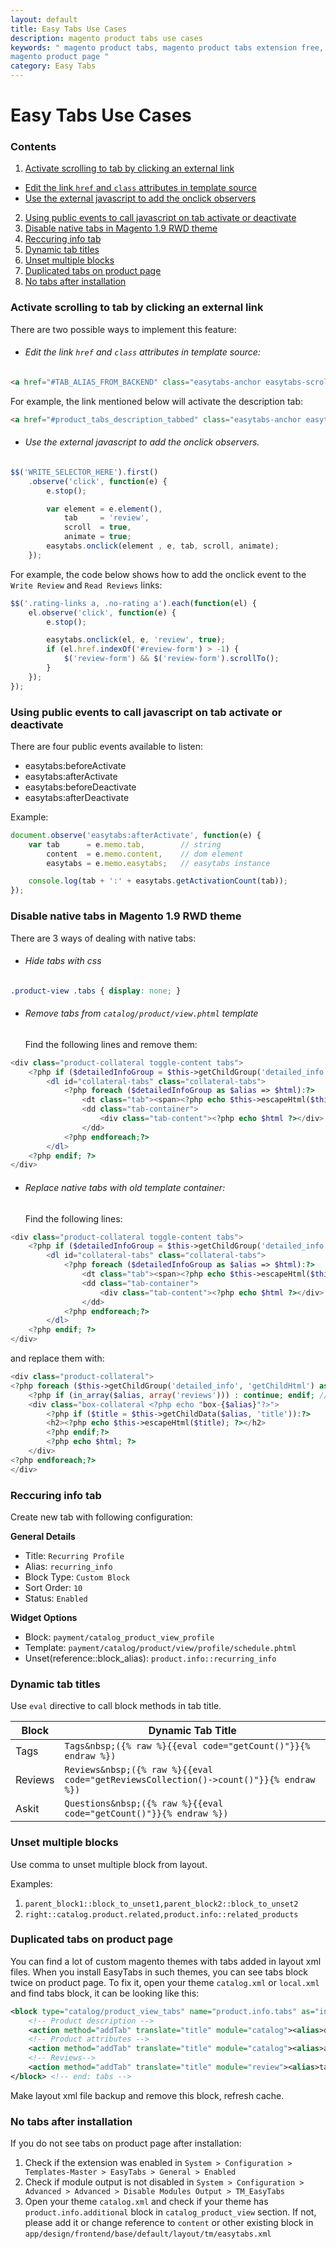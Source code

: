 ```yaml
---
layout: default
title: Easy Tabs Use Cases
description: magento product tabs use cases
keywords: " magento product tabs, magento product tabs extension free, add tabs
magento product page "
category: Easy Tabs
---
```


# Easy Tabs Use Cases

### Contents

1. [Activate scrolling to tab by clicking an external link](#activate-scrolling-to-tab-by-clicking-an-external-link)
* [Edit the link `href` and `class` attributes in template source](#edit-the-link-href-and-class-attributes-in-template-source)
* [Use the external javascript to add the onclick observers](#use-the-external-javascript-to-add-the-onclick-observers)
2. [Using public events to call javascript on tab activate or deactivate](#using-public-events-to-call-javascript-on-tab-activate-or-deativate)
3. [Disable native tabs in Magento 1.9 RWD theme](#disable-native-tabs-in-magento-19-rwd-theme)
4. [Reccuring info tab](#reccuring-info-tab)
5. [Dynamic tab titles](#dynamic-tab-titles)
6. [Unset multiple blocks](#unset-multiple-blocks)
7. [Duplicated tabs on product page](#duplicated-tabs-on-product-page)
8. [No tabs after installation](#no-tabs-after-installation)

### Activate scrolling to tab by clicking an external link

There are two possible ways to implement this feature:

 - ###### Edit the link `href` and `class` attributes in template source:

```html
<a href="#TAB_ALIAS_FROM_BACKEND" class="easytabs-anchor easytabs-scroll easytabs-animate">Description</a>
```
For example, the link mentioned below will activate the description tab:

```html
<a href="#product_tabs_description_tabbed" class="easytabs-anchor easytabs-scroll easytabs-animate">Description</a>
```

 - ###### Use the external javascript to add the onclick observers.

```js
$$('WRITE_SELECTOR_HERE').first()
    .observe('click', function(e) {
        e.stop();

        var element = e.element(),
            tab     = 'review',
            scroll  = true,
            animate = true;
        easytabs.onclick(element , e, tab, scroll, animate);
    });
```

For example, the code below shows how to add the onclick event to the `Write
Review` and `Read Reviews` links:

```js
$$('.rating-links a, .no-rating a').each(function(el) {
    el.observe('click', function(e) {
        e.stop();

        easytabs.onclick(el, e, 'review', true);
        if (el.href.indexOf('#review-form') > -1) {
            $('review-form') && $('review-form').scrollTo();
        }
    });
});
```

### Using public events to call javascript on tab activate or deactivate

There are four public events available to listen:

  * easytabs:beforeActivate
  * easytabs:afterActivate
  * easytabs:beforeDeactivate
  * easytabs:afterDeactivate

Example:

```js
document.observe('easytabs:afterActivate', function(e) {
    var tab      = e.memo.tab,        // string
        content  = e.memo.content,    // dom element
        easytabs = e.memo.easytabs;   // easytabs instance

    console.log(tab + ':' + easytabs.getActivationCount(tab));
});
```

### Disable native tabs in Magento 1.9 RWD theme

There are 3 ways of dealing with native tabs:

- ###### Hide tabs with css

```css
.product-view .tabs { display: none; }
```

- ###### Remove tabs from `catalog/product/view.phtml` template

  Find the following lines and remove them:

```php
<div class="product-collateral toggle-content tabs">
    <?php if ($detailedInfoGroup = $this->getChildGroup('detailed_info', 'getChildHtml')):?>
        <dl id="collateral-tabs" class="collateral-tabs">
            <?php foreach ($detailedInfoGroup as $alias => $html):?>
                <dt class="tab"><span><?php echo $this->escapeHtml($this->getChildData($alias, 'title')) ?></span></dt>
                <dd class="tab-container">
                    <div class="tab-content"><?php echo $html ?></div>
                </dd>
            <?php endforeach;?>
        </dl>
    <?php endif; ?>
</div>
```

- ###### Replace native tabs with old template container:

  Find the following lines:

```php
<div class="product-collateral toggle-content tabs">
    <?php if ($detailedInfoGroup = $this->getChildGroup('detailed_info', 'getChildHtml')):?>
        <dl id="collateral-tabs" class="collateral-tabs">
            <?php foreach ($detailedInfoGroup as $alias => $html):?>
                <dt class="tab"><span><?php echo $this->escapeHtml($this->getChildData($alias, 'title')) ?></span></dt>
                <dd class="tab-container">
                    <div class="tab-content"><?php echo $html ?></div>
                </dd>
            <?php endforeach;?>
        </dl>
    <?php endif; ?>
</div>
```

  and replace them with:

```php
<div class="product-collateral">
<?php foreach ($this->getChildGroup('detailed_info', 'getChildHtml') as $alias => $html):?>
    <?php if (in_array($alias, array('reviews'))) : continue; endif; // use this to skip some tabs ?>
    <div class="box-collateral <?php echo "box-{$alias}"?>">
        <?php if ($title = $this->getChildData($alias, 'title')):?>
        <h2><?php echo $this->escapeHtml($title); ?></h2>
        <?php endif;?>
        <?php echo $html; ?>
    </div>
<?php endforeach;?>
</div>
```

### Reccuring info tab

Create new tab with following configuration:

**General Details**

* Title: `Recurring Profile`
* Alias: `recurring_info`
* Block Type: `Custom Block`
* Sort Order: `10`
* Status: `Enabled`

**Widget Options**

* Block: `payment/catalog_product_view_profile`
* Template: `payment/catalog/product/view/profile/schedule.phtml`
* Unset(reference::block_alias): `product.info::recurring_info`

### Dynamic tab titles

Use `eval` directive to call block methods in tab title.

Block    | Dynamic Tab Title
---------| -----------------------------
Tags     | `Tags&nbsp;({% raw %}{{eval code="getCount()"}}{% endraw %})`
Reviews  | `Reviews&nbsp;({% raw %}{{eval code="getReviewsCollection()->count()"}}{% endraw %})`
Askit    | `Questions&nbsp;({% raw %}{{eval code="getCount()"}}{% endraw %})`

### Unset multiple blocks

Use comma to unset multiple block from layout.

Examples:

1. `parent_block1::block_to_unset1,parent_block2::block_to_unset2`
2. `right::catalog.product.related,product.info::related_products`

### Duplicated tabs on product page

You can find a lot of custom magento themes with tabs added in layout xml files.
When you install EasyTabs in such themes, you can see tabs block twice on product
page. To fix it, open your theme `catalog.xml` or `local.xml` and find tabs
block, it can be looking like this:

```xml
<block type="catalog/product_view_tabs" name="product.info.tabs" as="info_tabs" template="catalog/product/view/tabs.phtml" >
    <!-- Product description -->
    <action method="addTab" translate="title" module="catalog"><alias>description</alias><title>Product Description</title><block>catalog/product_view_description</block><template>catalog/product/view/description.phtml</template></action>
    <!-- Product attributes -->
    <action method="addTab" translate="title" module="catalog"><alias>additional</alias><title>Additional Information</title><block>catalog/product_view_attributes</block><template>catalog/product/view/attributes.phtml</template></action>
    <!-- Reviews-->
    <action method="addTab" translate="title" module="review"><alias>tabreviews</alias><title>Reviews</title><block>advancedreviews/product_reviews</block><template>advancedreviews/product/reviews.phtml</template></action>
</block> <!-- end: tabs -->
```

Make layout xml file backup and remove this block, refresh cache.

### No tabs after installation

If you do not see tabs on product page after installation:

1. Check if the extension was enabled in `System > Configuration > Templates-Master > EasyTabs > General > Enabled`
2. Check if module output is not disabled in `System > Configuration > Advanced > Advanced > Disable Modules Output > TM_EasyTabs`
3. Open your theme `catalog.xml` and check if your theme has `product.info.additional` block in `catalog_product_view` section. If not, please add it or change reference to `content` or other existing block in `app/design/frontend/base/default/layout/tm/easytabs.xml`